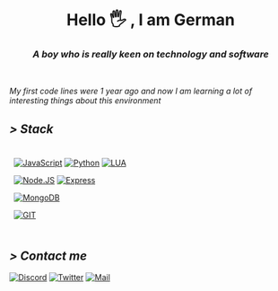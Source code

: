 <h1 align="center">Hello 🖐️ , I am German</h2>
<h3 align="center"><i>A boy who is really keen on technology and software</i></h3>
<br>

_My first code lines were 1 year ago and now I am learning a lot of interesting things about this environment_

<h2 align="left"><i>> Stack</i></h2>
<div style="padding:8px">

[![JavaScript](https://img.shields.io/badge/JavaScript-F7DF1E?style=for-the-badge&logo=javascript&logoColor=white&labelColor=101010)](https://developer.mozilla.org/es/docs/Web/JavaScript)
[![Python](https://img.shields.io/badge/Python-blue?style=for-the-badge&logo=python&logoColor=white&labelColor=101010)](https://www.python.org/)
[![LUA](https://img.shields.io/badge/LUA-232F3E?style=for-the-badge&logo=LUA&logoColor=white&labelColor=101010)](https://www.lua.org/)

[![Node.JS](https://img.shields.io/badge/Node.JS-339933?style=for-the-badge&logo=node.js&logoColor=white&labelColor=101010)](https://nodejs.org/)
[![Express](https://img.shields.io/badge/Express.JS-464343?style=for-the-badge&logo=express&logoColor=white&labelColor=101010)](https://expressjs.com/)

[![MongoDB](https://img.shields.io/badge/MongoDB-47A248?style=for-the-badge&logo=mongodb&logoColor=white&labelColor=101010)](https://www.mongodb.com/)

[![GIT](https://img.shields.io/badge/GIT-orange?style=for-the-badge&logo=GIT&logoColor=white&labelColor=101010)](https://git-scm.com/)

</div>

<h2 align="left"><i>> Contact me</i></h2>

[![Discord](https://img.shields.io/badge/Discord-Germancito.3907-5865F2?style=for-the-badge&logo=discord&logoColor=white&labelColor=101010)](https://discordapp.com/users/546732670005149706)
[![Twitter](https://img.shields.io/badge/Twitter-@_Germancito-1DA1F2?style=for-the-badge&logo=twitter&logoColor=white&labelColor=101010)](https://twitter.com/Germancitoz1)
[![Mail](https://img.shields.io/badge/Mail-germanfernandez0306@gmail.com-red?style=for-the-badge&logo=gmail&logoColor=white&labelColor=101010)](mailto:germanfernandez0306@gmail.com)
